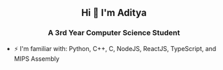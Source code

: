 ## <div align="center"> Hi 👋 I'm Aditya </div>
### <div align="center"> A 3rd Year Computer Science Student </div>
- ⚡ I'm familiar with: Python, C++, C, NodeJS, ReactJS, TypeScript, and MIPS Assembly


<!--
**xadta/xadta** is a ✨ _special_ ✨ repository because its `README.md` (this file) appears on your GitHub profile.

Here are some ideas to get you started:

- 🔭 I’m currently working on ...
- 🌱 I’m currently learning ...
- 👯 I’m looking to collaborate on ...
- 🤔 I’m looking for help with ...
- 💬 Ask me about ...
- 📫 How to reach me: ...
- 😄 Pronouns: ...
- ⚡ Fun fact: ...
-->

